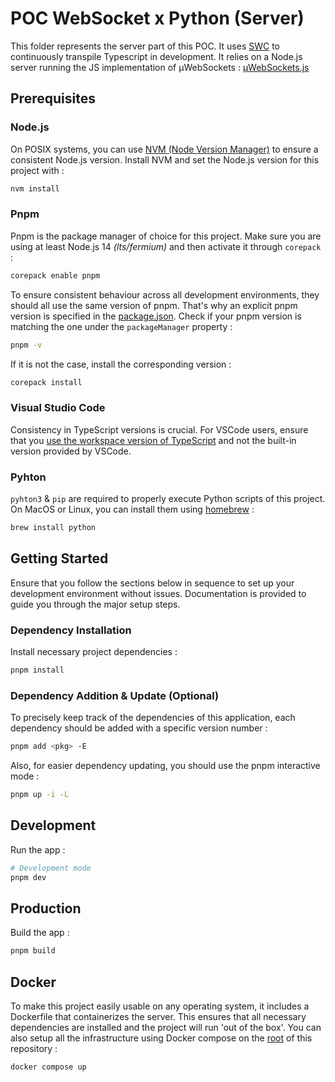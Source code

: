 # POC WebSocket x Python (Server)

This folder represents the server part of this POC. It uses [SWC](https://swc.rs) to continuously transpile Typescript in development. It relies on a Node.js server running the JS implementation of µWebSockets : [µWebSockets.js](https://github.com/uNetworking/uWebSockets.js)

## Prerequisites

### Node.js

On POSIX systems, you can use [NVM (Node Version Manager)](https://github.com/nvm-sh/nvm) to ensure a consistent Node.js version. Install NVM and set the Node.js version for this project with :

```bash
nvm install
```

### Pnpm

Pnpm is the package manager of choice for this project. Make sure you are using at least Node.js 14 _(lts/fermium)_ and then activate it through `corepack` :

```bash
corepack enable pnpm
```

To ensure consistent behaviour across all development environments, they should all use the same version of pnpm. That's why an explicit pnpm version is specified in the [package.json](./package.json). Check if your pnpm version is matching the one under the `packageManager` property :

```bash
pnpm -v
```

If it is not the case, install the corresponding version :

```bash
corepack install
```

### Visual Studio Code

Consistency in TypeScript versions is crucial. For VSCode users, ensure that you [use the workspace version of TypeScript](https://code.visualstudio.com/docs/typescript/typescript-compiling#_using-the-workspace-version-of-typescript) and not the built-in version provided by VSCode.

### Pyhton

`pyhton3` & `pip` are required to properly execute Python scripts of this project. On MacOS or Linux, you can install them using [homebrew](https://brew.sh) :

```bash
brew install python
```

## Getting Started

Ensure that you follow the sections below in sequence to set up your development environment without issues.
Documentation is provided to guide you through the major setup steps.

### Dependency Installation

Install necessary project dependencies :

```bash
pnpm install
```

### Dependency Addition & Update (Optional)

To precisely keep track of the dependencies of this application, each dependency should be added with a specific version number :

```bash
pnpm add <pkg> -E
```

Also, for easier dependency updating, you should use the pnpm interactive mode :

```bash
pnpm up -i -L
```

## Development

Run the app :

```bash
# Development mode
pnpm dev
```

## Production

Build the app :

```bash
pnpm build
```

## Docker

To make this project easily usable on any operating system, it includes a Dockerfile that containerizes the server. This ensures that all necessary dependencies are installed and the project will run 'out of the box'. You can also setup all the infrastructure using Docker compose on the [root](../) of this repository :

```bash
docker compose up
```
